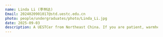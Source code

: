 ```yaml
---
name: Linda Li (李林达)
Email: 2024020901017@std.uestc.edu.cn
photo: people/undergraduates/photo/Linda_Li.jpg
date: 2025-09-03
description: A UESTCer from Northeast China. If you are patient, warmhearted, and make occasional mistakes (just like me), then we can be friends.
---
```

